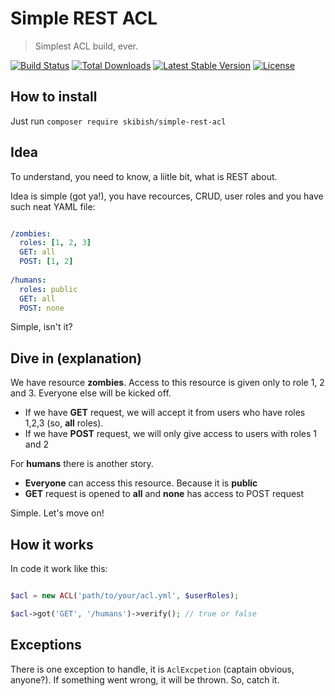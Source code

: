 # Simple REST ACL
> Simplest ACL build, ever.

[![Build Status](https://travis-ci.org/skibish/simple-rest-acl.svg)](https://travis-ci.org/skibish/simple-rest-acl)
[![Total Downloads](https://poser.pugx.org/transact-pro/gate/downloads.svg)](https://packagist.org/packages/transact-pro/gate)
[![Latest Stable Version](https://poser.pugx.org/transact-pro/gate/v/stable.svg)](https://packagist.org/packages/transact-pro/gate)
[![License](https://poser.pugx.org/transact-pro/gate/license.svg)](https://packagist.org/packages/transact-pro/gate)

## How to install

Just run ``` composer require skibish/simple-rest-acl ```

## Idea

To understand, you need to know, a liitle bit, what is REST about.

Idea is simple (got ya!), you have recources, CRUD, user roles and you have such neat YAML file:

```yaml

/zombies:
  roles: [1, 2, 3]
  GET: all
  POST: [1, 2]
 
/humans:
  roles: public
  GET: all
  POST: none

```

Simple, isn't it?

## Dive in (explanation)

We have resource **zombies**. Access to this resource is given only to role 1, 2 and 3. Everyone else will be kicked off.
- If we have **GET** request, we will accept it from users who have roles 1,2,3 (so, **all** roles).
- If we have **POST** request, we will only give access to users with roles 1 and 2

For **humans** there is another story.
- **Everyone** can access this resource. Because it is **public**
- **GET** request is opened to **all** and **none** has access to POST request

Simple. Let's move on!

## How it works

In code it work like this:

```php

$acl = new ACL('path/to/your/acl.yml', $userRoles);

$acl->got('GET', '/humans')->verify(); // true or false

```

## Exceptions

There is one exception to handle, it is ``` AclExcpetion ``` (captain obvious, anyone?). If something went wrong, it will be thrown. So, catch it.
